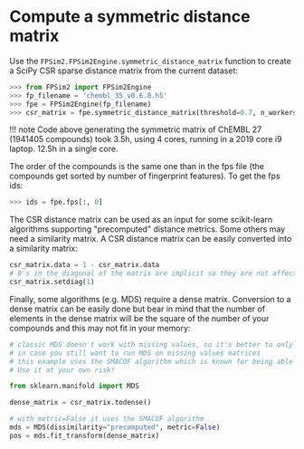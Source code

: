 # Compute a symmetric distance matrix

Use the `FPSim2.FPSim2Engine.symmetric_distance_matrix` function to create a SciPy CSR sparse distance matrix from the current dataset:

```python
>>> from FPSim2 import FPSim2Engine
>>> fp_filename = 'chembl_35_v0.6.0.h5'
>>> fpe = FPSim2Engine(fp_filename)
>>> csr_matrix = fpe.symmetric_distance_matrix(threshold=0.7, n_workers=4)
```

!!! note
    Code above generating the symmetric matrix of ChEMBL 27 (1941405 compounds) took 3.5h, using 4 cores, running in a 2019 core i9 laptop. 12.5h in a single core.

The order of the compounds is the same one than in the fps file (the compounds get sorted by number of fingerprint features). To get the fps ids:

```python
>>> ids = fpe.fps[:, 0]
```

The CSR distance matrix can be used as an input for some scikit-learn algorithms supporting "precomputed" distance metrics. Some others may need a similarity matrix. A CSR distance matrix can be easily converted into a similarity matrix:

```python
csr_matrix.data = 1 - csr_matrix.data
# 0's in the diagonal of the matrix are implicit so they are not affected by the instruction above
csr_matrix.setdiag(1)
```

Finally, some algorithms (e.g. MDS) require a dense matrix. Conversion to a dense matrix can be easily done but bear in mind that the number of elements in the dense matrix will be the square of the number of your compounds and this may not fit in your memory:

```python
# classic MDS doesn't work with missing values, so it's better to only use it with threshold 0.0
# in case you still want to run MDS on missing values matrices
# this example uses the SMACOF algorithm which is known for being able to deal with missing data. 
# Use it at your own risk!

from sklearn.manifold import MDS

dense_matrix = csr_matrix.todense()

# with metric=False it uses the SMACOF algorithm
mds = MDS(dissimilarity="precomputed", metric=False)
pos = mds.fit_transform(dense_matrix)
```
